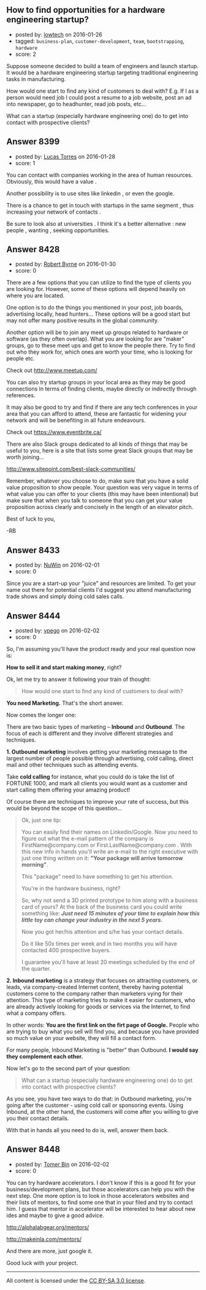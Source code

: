 ## How to find opportunities for a hardware engineering startup?

- posted by: [lowtech](https://stackexchange.com/users/1213373/lowtech) on 2016-01-26
- tagged: `business-plan`, `customer-development`, `team`, `bootstrapping`, `hardware`
- score: 2

<p>Suppose someone decided to build a team of engineers and launch startup.
It would be a hardware engineering startup targeting traditional engineering tasks in manufacturing.</p>

<p>How would one start to find any kind of customers to deal with? 
E.g. If I as a person would need job I could post a resume to a job website, post an ad into newspaper, go to headhunter, read job posts, etc... </p>

<p>What can a startup (especially hardware engineering one) do to get into contact with prospective clients?</p>



## Answer 8399

- posted by: [Lucas Torres](https://stackexchange.com/users/5780883/lucas-torres) on 2016-01-28
- score: 1

<p>You can contact with companies working in the area of human resources. Obviously, this would have a value .</p>

<p>Another possibility is to use sites like linkedin , or even the google.</p>

<p>There is a chance to get in touch with startups in the same segment , thus increasing your network of contacts .</p>

<p>Be sure to look also at universities . I think it's a better alternative : new people , wanting , seeking opportunities.</p>



## Answer 8428

- posted by: [Robert Byrne](https://stackexchange.com/users/5232876/robert-byrne) on 2016-01-30
- score: 0

<p>There are a few options that you can utilize to find the type of clients you are looking for. However, some of these options will depend heavily on where you are located.</p>

<p>One option is to do the things you mentioned in your post, job boards, advertising locally, head hunters... These options will be a good start but may not offer many positive results in the global community.</p>

<p>Another option will be to join any meet up groups related to hardware or software (as they often overlap). What you are looking for are "maker" groups, go to these meet ups and get to know the people there. Try to find out who they work for, which ones are worth your time, who is looking for people etc.</p>

<p>Check out <a href="http://www.meetup.com/" rel="nofollow">http://www.meetup.com/</a></p>

<p>You can also try startup groups in your local area as they may be good connections in terms of finding clients, maybe directly or indirectly through references.</p>

<p>It may also be good to try and find if there are any tech conferences in your area that you can afford to attend, these are fantastic for widening your network and will be benefiting in all future endeavours.</p>

<p>Check out <a href="https://www.eventbrite.ca/" rel="nofollow">https://www.eventbrite.ca/</a></p>

<p>There are also Slack groups dedicated to all kinds of things that may be useful to you, here is a site that lists some great Slack groups that may be worth joining...</p>

<p><a href="http://www.sitepoint.com/best-slack-communities/" rel="nofollow">http://www.sitepoint.com/best-slack-communities/</a></p>

<p>Remember, whatever you choose to do, make sure that you have a solid value proposition to show people. Your question was very vague in terms of what value you can offer to your clients (this may have been intentional) but make sure that when you talk to someone that you can get your value proposition across clearly and concisely in the length of an elevator pitch.</p>

<p>Best of luck to you,</p>

<p>-RB</p>



## Answer 8433

- posted by: [NuWin](https://stackexchange.com/users/6287192/nuwin) on 2016-02-01
- score: 0

<p>Since you are a start-up your "juice" and resources are limited. To get your name out there for potential clients I'd suggest you attend manufacturing trade shows and simply doing cold sales calls. </p>



## Answer 8444

- posted by: [vpego](https://stackexchange.com/users/7073322/vpego) on 2016-02-02
- score: 0

<p>So, I'm assuming you'll have the product ready and your real question now is:</p>

<p><strong>How to sell it and start making money</strong>, right?</p>

<p>Ok, let me try to answer it following your train of thought:</p>

<blockquote>
  <p>How would one start to find any kind of customers to deal with?</p>
</blockquote>

<p><strong>You need Marketing.</strong> That's the short answer. </p>

<p>Now comes the longer one:</p>

<p>There are two basic types of marketing – <strong>Inbound</strong> and <strong>Outbound</strong>. The focus of each is different and they involve different strategies and techniques.</p>

<p><strong>1. Outbound marketing</strong> involves getting your marketing message to the largest number of people possible through advertising, cold calling, direct mail and other techniques such as attending events.</p>

<p>Take <strong>cold calling</strong> for instance, what you could do is take the list of FORTUNE 1000, and mark all clients you would want as a customer and start calling them offering your amazing product! </p>

<p>Of course there are techniques to improve your rate of success, but this would be beyond the scope of this question... </p>

<blockquote>
  <p>Ok, just one tip: </p>
  
  <p>You can easily find their names on Linkedin/Google. Now you need to
  figure out what the e-mail pattern of the company is
  FirstName@company.com or First.LastName@company.com . With this new info in
  hands you'll write an e-mail to the right executive with just one thing
  written on it: <strong>"Your package will arrive tomorrow morning"</strong>. </p>
  
  <p>This "package" need to have something to get his attention.</p>
  
  <p>You're in the hardware business, right? </p>
  
  <p>So, why not send a 3D printed prototype to him along with a business card of
  yours? At the back of the business card you could write something like: 
  <strong><em>Just need 15 minutes of your time to explain how this little toy can change 
  your industry in the next 5 years.</em></strong> </p>
  
  <p>Now you got her/his attention and s/he has your contact details. </p>
  
  <p>Do it like 50x times per week and in two months you will have
  contacted 400 prospective buyers. </p>
  
  <p>I guarantee you'll have at least 20 meetings scheduled by the end of
  the quarter.</p>
</blockquote>

<p><strong>2. Inbound marketing</strong> is a strategy that focuses on attracting customers, or leads, via company-created Internet content, thereby having potential customers come to the company rather than marketers vying for their attention. This type of marketing tries to make it easier for customers, who are already actively looking for goods or services via the Internet, to find what a company offers.</p>

<p>In other words: <strong>You are the first link on the firt page of Google.</strong> People who are trying to buy what you sell will find you, and because you have provided so much value on your website, they will fill a contact form.</p>

<p>For many people, Inbound Marketing is "better" than Outbound. <strong>I would say they complement each other.</strong></p>

<p>Now let's go to the second part of your question:</p>

<blockquote>
  <p>What can a startup (especially hardware engineering one) do to get
  into contact with prospective clients?</p>
</blockquote>

<p>As you see, you have two ways to do that: in Outbound marketing, you're going after the customer - using cold call or sponsoring events. Using Inbound, at the other hand, the customers will come after you willing to give you their contact details.</p>

<p>With that in hands all you need to do is, well, answer them back. </p>



## Answer 8448

- posted by: [Tomer Bin](https://stackexchange.com/users/7630882/tomer-bin) on 2016-02-02
- score: 0

<p>You can try hardware accelerators. I don't know if this is a good fit for your business/development plans, but those accelerators can help you with the next step. One more option is to look in those accelerators websites and their lists of mentors, to find some one that in your filed and try to contact him. I guess that mentor in accelerator will be interested to hear about new ides and maybe to give a good advice.</p>

<p><a href="http://alphalabgear.org/mentors/" rel="nofollow">http://alphalabgear.org/mentors/</a></p>

<p><a href="http://makeinla.com/mentors/" rel="nofollow">http://makeinla.com/mentors/</a></p>

<p>And there are more, just google it.</p>

<p>Good luck with your project.</p>




---

All content is licensed under the [CC BY-SA 3.0 license](https://creativecommons.org/licenses/by-sa/3.0/).
